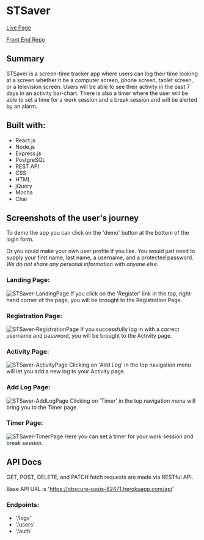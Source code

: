 # STSaver

[Live Page](https://stsaver-app.now.sh/)

[Front End Repo](https://github.com/patrickgus/stsaver-app)

## Summary

STSaver is a screen-time tracker app where users can log their time looking at a screen whether it be a computer screen, phone screen, tablet screen, or a television screen. Users will be able to see their activity in the past 7 days in an activity bar-chart. There is also a timer where the user will be able to set a time for a work session and a break session and will be alerted by an alarm.

## Built with:

  - React.js
  - Node.js
  - Express.js
  - PostgreSQL
  - REST API
  - CSS
  - HTML
  - jQuery
  - Mocha
  - Chai

## Screenshots of the user's journey

To demo the app you can click on the 'demo' button at the bottom of the login form.

Or you could make your own user profile if you like. You would just need to supply your first name, last name, a username, and a protected password.
_We do not share any personal information with anyone else._

### Landing Page:
![STSaver-LandingPage](https://user-images.githubusercontent.com/53308172/76572448-59e09e00-6477-11ea-8f3e-ddd21d258942.png)
If you click on the 'Register' link in the top, right-hand corner of the page, you will be brought to the Registration Page.
### Registration Page:
![STSaver-RegistrationPage](https://user-images.githubusercontent.com/53308172/76572479-6ebd3180-6477-11ea-9472-16f3d4966fae.png)
If you successfully log in with a correct username and password, you will be brought to the Activity page.
### Activity Page:
![STSaver-ActivityPage](https://user-images.githubusercontent.com/53308172/76572521-8694b580-6477-11ea-8191-8da4fda8cc4d.png)
Clicking on 'Add Log' in the top navigation menu will let you add a new log to your Activity page.
### Add Log Page:
![STSaver-AddLogPage](https://user-images.githubusercontent.com/53308172/76572591-b5ab2700-6477-11ea-9035-b24f854e5653.png)
Clicking on 'Timer' in the top navigation menu will bring you to the Timer page.
### Timer Page:
![STSaver-TimerPage](https://user-images.githubusercontent.com/53308172/76572644-e1c6a800-6477-11ea-8c5e-788a6b1ef45a.png)
Here you can set a timer for your work session and break session.
## API Docs

GET, POST, DELETE, and PATCH fetch requests are made via RESTful API.

Base API URL is 'https://obscure-oasis-82471.herokuapp.com/api'

### Endpoints:

  - '/logs'
  - '/users'
  - '/auth'
